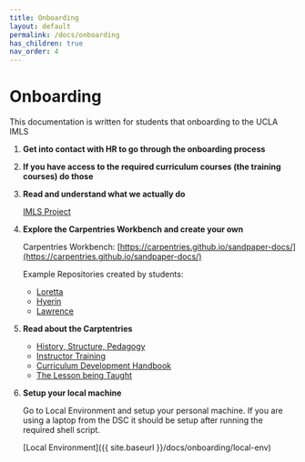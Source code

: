 ```yaml
---
title: Onboarding
layout: default
permalink: /docs/onboarding
has_children: true
nav_order: 4
---
```


# Onboarding

This documentation is written for students that onboarding to the UCLA IMLS

1. **Get into contact with HR to go through the onboarding process**

2. **If you have access to the required curriculum courses (the training courses) do those**

3. **Read and understand what we actually do**

    [IMLS Project](https://ucla-imls-open-sci.info/)

4. **Explore the Carpentries Workbench and create your own**

    Carpentries Workbench:  [https://carpentries.github.io/sandpaper-docs/](https://carpentries.github.io/sandpaper-docs/)

    Example Repositories created by students:
    - [Loretta](https://ucla-imls-open-sci.info/regression-in-ML/)
    - [Hyerin](ucla-imls-open-sci.info/cleaning-data/)
    - [Lawrence](https://ucla-imls-open-sci.info/cpp_guide/)

5. **Read about the Carptentries**
    - [History, Structure, Pedagogy](https://carpentries.github.io/instructor-training/)
    - [Instructor Training](https://carpentries.github.io/instructor-training/01-welcome.html#a-brief-overview-of-the-carpentries)
    - [Curriculum Development Handbook](https://cdh.carpentries.org/)
    - [The Lesson being Taught](https://carpentries.github.io/lesson-development-training/index.html)

6. **Setup your local machine**

    Go to Local Environment and setup your personal machine. If you are using a laptop from the DSC it should be setup after running
    the required shell script.

    [Local Environment]({{ site.baseurl }}/docs/onboarding/local-env)
